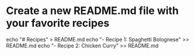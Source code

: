 # Create a new README.md file with your favorite recipes
echo "# Recipes" > README.md
echo "- Recipe 1: Spaghetti Bolognese" >> README.md
echo "- Recipe 2: Chicken Curry" >> README.md
